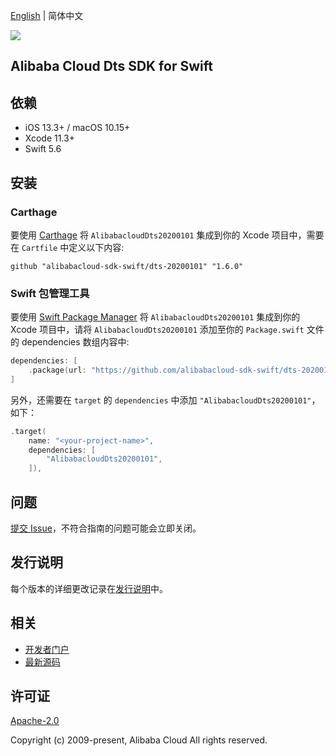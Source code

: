 [English](README.md) | 简体中文

![](https://aliyunsdk-pages.alicdn.com/icons/AlibabaCloud.svg)

## Alibaba Cloud Dts SDK for Swift

## 依赖

- iOS 13.3+ / macOS 10.15+
- Xcode 11.3+
- Swift 5.6

## 安装

### Carthage

要使用 [Carthage](https://github.com/Carthage/Carthage) 将 `AlibabacloudDts20200101` 集成到你的 Xcode 项目中，需要在 `Cartfile` 中定义以下内容:

```ogdl
github "alibabacloud-sdk-swift/dts-20200101" "1.6.0"
```

### Swift 包管理工具

要使用 [Swift Package Manager](https://swift.org/package-manager/) 将 `AlibabacloudDts20200101` 集成到你的 Xcode 项目中，请将 `AlibabacloudDts20200101` 添加至你的 `Package.swift` 文件的 dependencies 数组内容中:

```swift
dependencies: [
    .package(url: "https://github.com/alibabacloud-sdk-swift/dts-20200101.git", from: "1.6.0")
]
```

另外，还需要在 `target` 的 `dependencies` 中添加 `"AlibabacloudDts20200101"`，如下：

```swift
.target(
    name: "<your-project-name>",
    dependencies: [
        "AlibabacloudDts20200101",
    ]),
```

## 问题

[提交 Issue](https://github.com/alibabacloud-sdk-swift/dts-20200101/issues/new)，不符合指南的问题可能会立即关闭。

## 发行说明

每个版本的详细更改记录在[发行说明](./ChangeLog.txt)中。

## 相关

* [开发者门户](https://next.api.aliyun.com/home)
* [最新源码](https://github.com/alibabacloud-sdk-swift/dts-20200101)

## 许可证

[Apache-2.0](http://www.apache.org/licenses/LICENSE-2.0)

Copyright (c) 2009-present, Alibaba Cloud All rights reserved.

